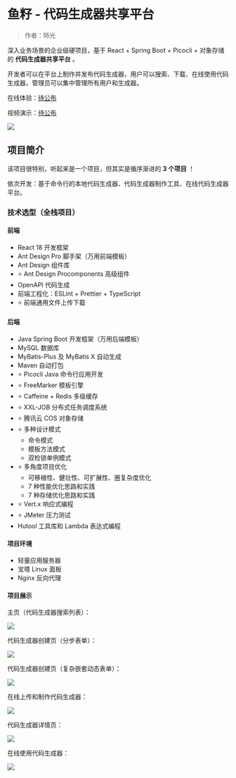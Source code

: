 # 鱼籽 - 代码生成器共享平台

> 作者：時光
>




深入业务场景的企业级硬项目，基于 React + Spring Boot + Picocli + 对象存储的 **代码生成器共享平台** 。

开发者可以在平台上制作并发布代码生成器，用户可以搜索、下载、在线使用代码生成器，管理员可以集中管理所有用户和生成器。

在线体验：[待公布]()

视频演示：[待公布]()

![](https://pic.yupi.icu/1/image-20240130143818360.png)



## 项目简介

该项目很特别，听起来是一个项目，但其实是循序渐进的 **3 个项目** ！

依次开发：基于命令行的本地代码生成器、代码生成器制作工具、在线代码生成器平台。



### 技术选型（全栈项目）

#### 前端

- React 18 开发框架
- Ant Design Pro 脚手架（万用前端模板）
- Ant Design 组件库
- ⭐️ Ant Design Procomponents 高级组件
- OpenAPI 代码生成
- 前端工程化：ESLint + Prettier + TypeScript
- ⭐️ 前端通用文件上传下载



#### 后端

- Java Spring Boot 开发框架（万用后端模板）
- MySQL 数据库
- MyBatis-Plus 及 MyBatis X 自动生成
- Maven 自动打包
- ⭐️ Picocli Java 命令行应用开发
- ⭐️ FreeMarker 模板引擎
- ⭐️ Caffeine + Redis 多级缓存
- ⭐️ XXL-JOB 分布式任务调度系统
- ⭐️ 腾讯云 COS 对象存储
- ⭐️ 多种设计模式
  - 命令模式
  - 模板方法模式
  - 双检锁单例模式
- ⭐️ 多角度项目优化
  - 可移植性、健壮性、可扩展性、圈复杂度优化
  - 7 种性能优化思路和实践
  - 7 种存储优化思路和实践
- ⭐️ Vert.x 响应式编程
- ⭐️ JMeter 压力测试
- Hutool 工具库和 Lambda 表达式编程



#### 项目环境

- 轻量应用服务器
- 宝塔 Linux 面板
- Nginx 反向代理



#### 项目展示

主页（代码生成器搜索列表）：

![](https://pic.yupi.icu/1/image%20(12).png)

代码生成器创建页（分步表单）：

![](https://pic.yupi.icu/1/image%20(13).png)

代码生成器创建页（复杂嵌套动态表单）：

![](https://pic.yupi.icu/1/image%20(14).png)

在线上传和制作代码生成器：

![](https://pic.yupi.icu/1/image%20(15).png)

代码生成器详情页：

![](https://pic.yupi.icu/1/image%20(16).png)

在线使用代码生成器：

![](https://pic.yupi.icu/1/image%20(17).png)















